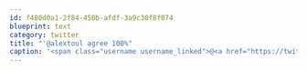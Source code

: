 ```yaml
---
id: f480d0a1-2f84-450b-afdf-3a9c30f8f074
blueprint: text
category: twitter
title: "'@alextoul agree 100%"
caption: '<span class="username username_linked">@<a href="https://twitter.com/alextoul" title="Alexandre Toulemonde">alextoul</a></span> agree 100%'
---
```

